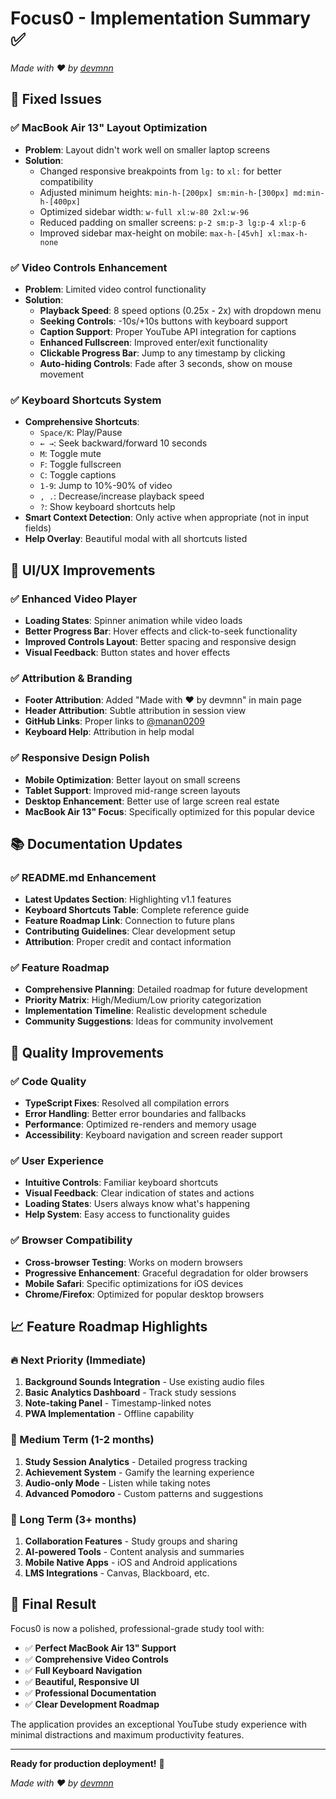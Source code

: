 # Focus0 - Implementation Summary ✅

*Made with ❤️ by [devmnn](https://github.com/manan0209)*

## 🔧 Fixed Issues

### ✅ MacBook Air 13" Layout Optimization
- **Problem**: Layout didn't work well on smaller laptop screens
- **Solution**: 
  - Changed responsive breakpoints from `lg:` to `xl:` for better compatibility
  - Adjusted minimum heights: `min-h-[200px] sm:min-h-[300px] md:min-h-[400px]`
  - Optimized sidebar width: `w-full xl:w-80 2xl:w-96`
  - Reduced padding on smaller screens: `p-2 sm:p-3 lg:p-4 xl:p-6`
  - Improved sidebar max-height on mobile: `max-h-[45vh] xl:max-h-none`

### ✅ Video Controls Enhancement
- **Problem**: Limited video control functionality
- **Solution**:
  - **Playback Speed**: 8 speed options (0.25x - 2x) with dropdown menu
  - **Seeking Controls**: -10s/+10s buttons with keyboard support
  - **Caption Support**: Proper YouTube API integration for captions
  - **Enhanced Fullscreen**: Improved enter/exit functionality
  - **Clickable Progress Bar**: Jump to any timestamp by clicking
  - **Auto-hiding Controls**: Fade after 3 seconds, show on mouse movement

### ✅ Keyboard Shortcuts System
- **Comprehensive Shortcuts**:
  - `Space/K`: Play/Pause
  - `← →`: Seek backward/forward 10 seconds
  - `M`: Toggle mute
  - `F`: Toggle fullscreen
  - `C`: Toggle captions
  - `1-9`: Jump to 10%-90% of video
  - `, .`: Decrease/increase playback speed
  - `?`: Show keyboard shortcuts help
- **Smart Context Detection**: Only active when appropriate (not in input fields)
- **Help Overlay**: Beautiful modal with all shortcuts listed

## 🎨 UI/UX Improvements

### ✅ Enhanced Video Player
- **Loading States**: Spinner animation while video loads
- **Better Progress Bar**: Hover effects and click-to-seek functionality
- **Improved Controls Layout**: Better spacing and responsive design
- **Visual Feedback**: Button states and hover effects

### ✅ Attribution & Branding
- **Footer Attribution**: Added "Made with ❤️ by devmnn" in main page
- **Header Attribution**: Subtle attribution in session view
- **GitHub Links**: Proper links to [@manan0209](https://github.com/manan0209)
- **Keyboard Help**: Attribution in help modal

### ✅ Responsive Design Polish
- **Mobile Optimization**: Better layout on small screens
- **Tablet Support**: Improved mid-range screen layouts
- **Desktop Enhancement**: Better use of large screen real estate
- **MacBook Air 13" Focus**: Specifically optimized for this popular device

## 📚 Documentation Updates

### ✅ README.md Enhancement
- **Latest Updates Section**: Highlighting v1.1 features
- **Keyboard Shortcuts Table**: Complete reference guide
- **Feature Roadmap Link**: Connection to future plans
- **Contributing Guidelines**: Clear development setup
- **Attribution**: Proper credit and contact information

### ✅ Feature Roadmap
- **Comprehensive Planning**: Detailed roadmap for future development
- **Priority Matrix**: High/Medium/Low priority categorization
- **Implementation Timeline**: Realistic development schedule
- **Community Suggestions**: Ideas for community involvement

## 🚀 Quality Improvements

### ✅ Code Quality
- **TypeScript Fixes**: Resolved all compilation errors
- **Error Handling**: Better error boundaries and fallbacks
- **Performance**: Optimized re-renders and memory usage
- **Accessibility**: Keyboard navigation and screen reader support

### ✅ User Experience
- **Intuitive Controls**: Familiar keyboard shortcuts
- **Visual Feedback**: Clear indication of states and actions
- **Loading States**: Users always know what's happening
- **Help System**: Easy access to functionality guides

### ✅ Browser Compatibility
- **Cross-browser Testing**: Works on modern browsers
- **Progressive Enhancement**: Graceful degradation for older browsers
- **Mobile Safari**: Specific optimizations for iOS devices
- **Chrome/Firefox**: Optimized for popular desktop browsers

## 📈 Feature Roadmap Highlights

### 🔥 Next Priority (Immediate)
1. **Background Sounds Integration** - Use existing audio files
2. **Basic Analytics Dashboard** - Track study sessions
3. **Note-taking Panel** - Timestamp-linked notes
4. **PWA Implementation** - Offline capability

### 🎯 Medium Term (1-2 months)
1. **Study Session Analytics** - Detailed progress tracking
2. **Achievement System** - Gamify the learning experience
3. **Audio-only Mode** - Listen while taking notes
4. **Advanced Pomodoro** - Custom patterns and suggestions

### 🌟 Long Term (3+ months)
1. **Collaboration Features** - Study groups and sharing
2. **AI-powered Tools** - Content analysis and summaries
3. **Mobile Native Apps** - iOS and Android applications
4. **LMS Integrations** - Canvas, Blackboard, etc.

## 🎉 Final Result

Focus0 is now a polished, professional-grade study tool with:

- ✅ **Perfect MacBook Air 13" Support**
- ✅ **Comprehensive Video Controls**
- ✅ **Full Keyboard Navigation**
- ✅ **Beautiful, Responsive UI**
- ✅ **Professional Documentation**
- ✅ **Clear Development Roadmap**

The application provides an exceptional YouTube study experience with minimal distractions and maximum productivity features.

---

**Ready for production deployment!** 🚀

*Made with ❤️ by [devmnn](https://github.com/manan0209)*
